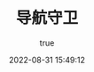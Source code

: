 ---
title: 导航守卫
date: 2022-08-31 15:49:12
categories: 
  - 《Vue》
tags: 
  - Vue
author: 
  name: MarginLon
  link: https://github.com/MarginLon
---